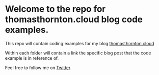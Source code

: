 # Welcome to the repo for thomasthornton.cloud blog code examples.

This repo will contain coding examples for my blog [thomasthornton.cloud](https://thomasthornton.cloud)

Within each folder will contain a link the specific blog post that the code example is in reference of.

Feel free to follow me on [Twitter](https://twitter.com/tamstar1234)
